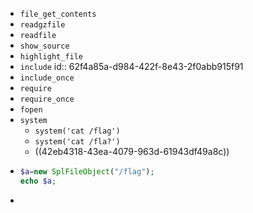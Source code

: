 - `file_get_contents`
- `readgzfile`
- `readfile`
- `show_source`
- `highlight_file`
- `include`
  id:: 62f4a85a-d984-422f-8e43-2f0abb915f91
- `include_once`
- `require`
- `require_once`
- `fopen`
- `system`
	- `system('cat /flag')`
	- `system('cat /fla?')`
	- ((42eb4318-43ea-4079-963d-61943df49a8c))
- ```php
  $a=new SplFileObject("/flag");
  echo $a;
  ```
-